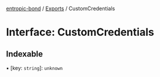 [entropic-bond](../README.md) / [Exports](../modules.md) / CustomCredentials

# Interface: CustomCredentials

## Indexable

▪ [key: `string`]: `unknown`
